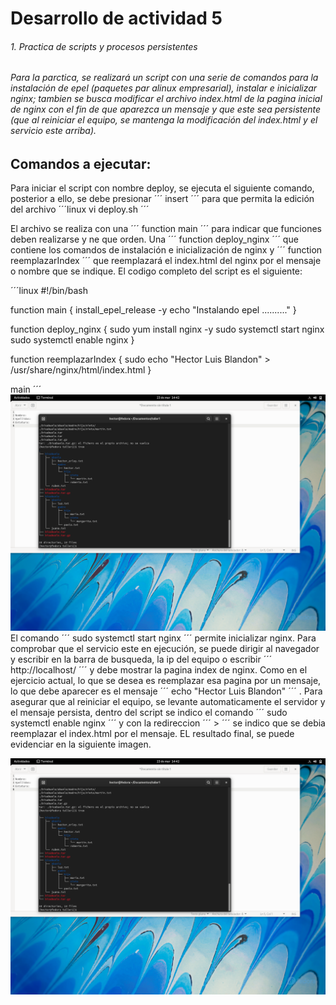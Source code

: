 

# Desarrollo de actividad 5
###### 1. Practica de scripts y procesos persistentes
###### Para la parctica, se realizará un script con una serie de comandos para la instalación de epel (paquetes par alinux empresarial), instalar e inicializar nginx; tambien se busca modificar el archivo index.html de la pagina inicial de nginx con el fin de que aparezca un mensaje y que este sea persistente (que al reiniciar el equipo, se mantenga la modificación del index.html y el servicio este arriba). 

## Comandos a ejecutar:
Para iniciar el script con nombre deploy, se ejecuta el siguiente comando, posterior a ello, se debe presionar ´´´ insert ´´´ para que permita la edición del archivo
´´´linux
vi deploy.sh
´´´

El archivo se realiza con una ´´´ function main ´´´  para indicar que funciones deben realizarse y ne que orden. Una ´´´ function deploy_nginx ´´´ que contiene los comandos de instalación e inicialización de nginx y    ´´´ function reemplazarIndex ´´´ que reemplazará el index.html del nginx por el mensaje o nombre que se indique. El codigo completo del script es el siguiente:


´´´linux
#!/bin/bash

function main {
install_epel_release -y
echo "Instalando epel .........."
}

function deploy_nginx {
sudo yum install nginx -y
sudo systemctl start nginx
sudo systemctl enable nginx
}

function reemplazarIndex {
sudo echo "Hector Luis Blandon" > /usr/share/nginx/html/index.html
}

main
´´´
![Imagen arbol con nuevos comprimidos](https://github.com/HectorBlandon/linux1/blob/b0cafcb614c05bf2ff65bc80ff019347d810d315/Seguimiento/3/taller3/captura4.png)
El comando   ´´´ sudo systemctl start nginx ´´´  permite inicializar nginx. Para comprobar que el servicio este en ejecución, se puede dirigir al navegador y escribir en la barra de busqueda, la ip del equipo o escribir ´´´  http://localhost/ ´´´ y debe mostrar la pagina index de nginx. Como en el ejercicio actual, lo que se desea es reemplazar esa pagina por un mensaje, lo que debe aparecer es el mensaje ´´´ echo "Hector Luis Blandon" ´´´ . Para asegurar que al reiniciar el equipo, se levante automaticamente el servidor y el mensaje persista, dentro del script se indico el comando  ´´´ sudo systemctl enable nginx ´´´ y con la redireccion ´´´ > ´´´ se indico que se debia reemplazar el index.html por el mensaje. EL resultado final, se puede evidenciar en la siguiente imagen.

![Imagen arbol con nuevos comprimidos](https://github.com/HectorBlandon/linux1/blob/b0cafcb614c05bf2ff65bc80ff019347d810d315/Seguimiento/3/taller3/captura4.png)

